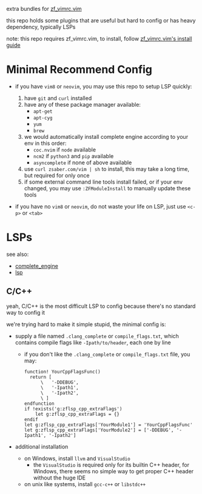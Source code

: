 extra bundles for [zf_vimrc.vim](https://github.com/ZSaberLv0/zf_vimrc.vim)

this repo holds some plugins that are useful but hard to config or has heavy dependency,
typically LSPs

note: this repo requires zf_vimrc.vim, to install, follow
[zf_vimrc.vim's install guide](https://github.com/ZSaberLv0/zf_vimrc.vim#quick-install)


# Minimal Recommend Config

* if you have `vim8` or `neovim`,
    you may use this repo to setup LSP quickly:

    1. have `git` and `curl` installed
    1. have any of these package manager available:
        * `apt-get`
        * `apt-cyg`
        * `yum`
        * `brew`
    1. we would automatically install complete engine according to your env in this order:
        * `coc.nvim` if `node` available
        * `ncm2` if `python3` and `pip` available
        * `asyncomplete` if none of above available
    1. use `curl zsaber.com/vim | sh` to install,
        this may take a long time,
        but required for only once
    1. if some external command line tools install failed,
        or if your env changed,
        you may use `:ZFModuleInstall` to manually update these tools

* if you have no `vim8` or `neovim`,
    do not waste your life on LSP,
    just use `<c-p>` or `<tab>`


# LSPs

see also:

* [complete_engine](https://github.com/ZSaberLv0/zf_vimrc.ext/tree/master/ZFPlugPost/complete_engine)
* [lsp](https://github.com/ZSaberLv0/zf_vimrc.ext/tree/master/ZFInit/lsp)


## C/C++

yeah, C/C++ is the most difficult LSP to config
because there's no standard way to config it

we're trying hard to make it simple stupid, the minimal config is:

* supply a file named `.clang_complete` or `compile_flags.txt`,
    which contains compile flags like `-Ipath/to/header`,
    each one by line

    * if you don't like the `.clang_complete` or `compile_flags.txt` file, you may:

        ```
        function! YourCppFlagsFunc()
          return [
              \   '-DDEBUG',
              \   '-Ipath1',
              \   '-Ipath2',
              \ ]
        endfunction
        if !exists('g:zflsp_cpp_extraFlags')
            let g:zflsp_cpp_extraFlags = {}
        endif
        let g:zflsp_cpp_extraFlags['YourModule1'] = 'YourCppFlagsFunc'
        let g:zflsp_cpp_extraFlags['YourModule2'] = ['-DDEBUG', '-Ipath1', '-Ipath2']
        ```

* additional installation

    * on Windows, install `llvm` and `VisualStudio`
        * the `VisualStudio` is required only for its builtin C++ header,
            for Windows, there seems no simple way to get proper C++ header without the huge IDE
    * on unix like systems, install `gcc-c++` or `libstdc++`

